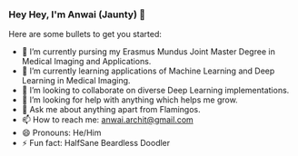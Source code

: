 ### Hey Hey, I'm Anwai (Jaunty) 👋

Here are some bullets to get you started:

- 🔭 I’m currently pursing my Erasmus Mundus Joint Master Degree in Medical Imaging and Applications.
- 🌱 I’m currently learning applications of Machine Learning and Deep Learning in Medical Imaging.
- 👯 I’m looking to collaborate on diverse Deep Learning implementations. 
- 🤔 I’m looking for help with anything which helps me grow.
- 💬 Ask me about anything apart from Flamingos.
- 📫 How to reach me: anwai.archit@gmail.com
- 😄 Pronouns: He/Him
- ⚡ Fun fact: HalfSane Beardless Doodler

